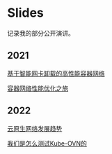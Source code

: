 # Slides

记录我的部分公开演讲。

## 2021

[基于智能网卡卸载的高性能容器网络](./2021-04-20-Nvidia-Webinar)

[容器网络性能优化之旅](./2021-12-27-MegaEase公开分享)

## 2022
[云原生网络发展趋势](./2022-10-29-中国开源年会-COSCon2022)

[我们是怎么测试Kube-OVN的](./2022-12-30-木兰峰会)
